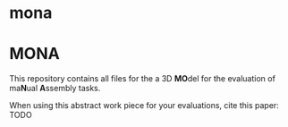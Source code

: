 # mona
<h1>MONA</h1>

This repository contains all files for the a 3D **MO**del for the evaluation of ma**N**ual **A**ssembly tasks.

When using this abstract work piece for your evaluations, cite this paper: TODO
